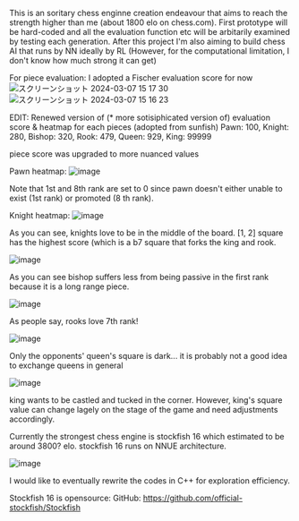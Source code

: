 This is an soritary chess enginne creation endeavour that aims to reach the strength higher than me 
(about 1800 elo on chess.com). First prototype will be hard-coded and all the evaluation function etc will be
arbitarily examined by testing each generation. After this project I'm also aiming to build chess AI that runs
by NN ideally by RL (However, for the computational limitation, I don't know how much strong it can get)

For piece evaluation:
I adopted a Fischer evaluation score for now
![スクリーンショット 2024-03-07 15 17 30](https://github.com/Gingnose/Chess_Engine/assets/136443889/deb37c64-3bc4-4ce0-aef1-eb5b6bd607c9)
![スクリーンショット 2024-03-07 15 16 23](https://github.com/Gingnose/Chess_Engine/assets/136443889/088c50b6-4804-4567-83e0-a32cdb5dc8d3)

EDIT:
Renewed version of (* more sotisiphicated version of) evaluation score & heatmap for each pieces (adopted from sunfish)
Pawn: 100, Knight: 280, Bishop: 320, Rook: 479, Queen: 929, King: 99999

piece score was upgraded to more nuanced values

Pawn heatmap:
![image](https://github.com/Gingnose/Chess_Engine/assets/136443889/00d3a26e-d096-4efd-9c63-080f298f8239)

Note that 1st and 8th rank are set to 0 since pawn doesn't either unable to exist (1st rank) or promoted (8 th rank). 

Knight heatmap:
![image](https://github.com/Gingnose/Chess_Engine/assets/136443889/49716c25-5574-48e1-b5d6-198447c37a2a)

As you can see, knights love to be in the middle of the board. [1, 2] square has the highest score (which is a b7 square that forks the king and rook.

![image](https://github.com/Gingnose/Chess_Engine/assets/136443889/726d6fb5-bc22-486f-8e02-f2ff1a209bd6)

As you can see bishop suffers less from being passive in the first rank because it is a long range piece.


![image](https://github.com/Gingnose/Chess_Engine/assets/136443889/4ff72b62-296e-44c4-b835-1cac4b543291)

As people say, rooks love 7th rank!

![image](https://github.com/Gingnose/Chess_Engine/assets/136443889/ba1a6f6c-6e88-4beb-8881-f764c3b754f5)

Only the opponents' queen's square is dark... it is probably not a good idea to exchange queens in general

![image](https://github.com/Gingnose/Chess_Engine/assets/136443889/7a4d87c9-0467-4f80-989b-153cc7cb6f7d)

king wants to be castled and tucked in the corner. However, king's square value can change lagely on the stage of the game and need adjustments accordingly.







Currently the strongest chess engine is stockfish 16 which estimated to be around 3800? elo.
stockfish 16 runs on NNUE architecture.

![image](https://github.com/Gingnose/Chess_Engine/assets/136443889/cbc70ab9-c7ed-42c6-bc14-109c18865934)

I would like to eventually rewrite the codes in C++ for exploration efficiency.

Stockfish 16 is opensource:
GitHub: https://github.com/official-stockfish/Stockfish
